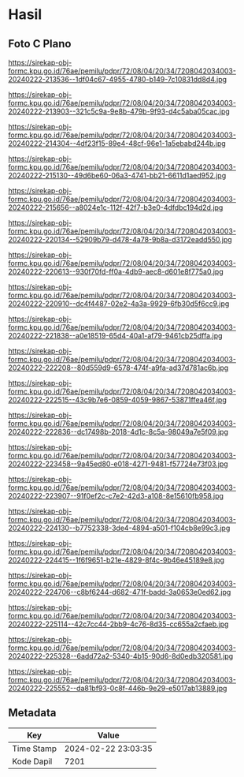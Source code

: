 # Hasil

## Foto C Plano

https://sirekap-obj-formc.kpu.go.id/76ae/pemilu/pdpr/72/08/04/20/34/7208042034003-20240222-213536--1df04c67-4955-4780-b149-7c10831dd8d4.jpg

https://sirekap-obj-formc.kpu.go.id/76ae/pemilu/pdpr/72/08/04/20/34/7208042034003-20240222-213903--321c5c9a-9e8b-479b-9f93-d4c5aba05cac.jpg

https://sirekap-obj-formc.kpu.go.id/76ae/pemilu/pdpr/72/08/04/20/34/7208042034003-20240222-214304--4df23f15-89e4-48cf-96e1-1a5ebabd244b.jpg

https://sirekap-obj-formc.kpu.go.id/76ae/pemilu/pdpr/72/08/04/20/34/7208042034003-20240222-215130--49d6be60-06a3-4741-bb21-6611d1aed952.jpg

https://sirekap-obj-formc.kpu.go.id/76ae/pemilu/pdpr/72/08/04/20/34/7208042034003-20240222-215656--a8024e1c-112f-42f7-b3e0-4dfdbc194d2d.jpg

https://sirekap-obj-formc.kpu.go.id/76ae/pemilu/pdpr/72/08/04/20/34/7208042034003-20240222-220134--52909b79-d478-4a78-9b8a-d3172eadd550.jpg

https://sirekap-obj-formc.kpu.go.id/76ae/pemilu/pdpr/72/08/04/20/34/7208042034003-20240222-220613--930f70fd-ff0a-4db9-aec8-d601e8f775a0.jpg

https://sirekap-obj-formc.kpu.go.id/76ae/pemilu/pdpr/72/08/04/20/34/7208042034003-20240222-220910--dc4f4487-02e2-4a3a-9929-6fb30d5f6cc9.jpg

https://sirekap-obj-formc.kpu.go.id/76ae/pemilu/pdpr/72/08/04/20/34/7208042034003-20240222-221838--a0e18519-65d4-40a1-af79-9461cb25dffa.jpg

https://sirekap-obj-formc.kpu.go.id/76ae/pemilu/pdpr/72/08/04/20/34/7208042034003-20240222-222208--80d559d9-6578-474f-a9fa-ad37d781ac6b.jpg

https://sirekap-obj-formc.kpu.go.id/76ae/pemilu/pdpr/72/08/04/20/34/7208042034003-20240222-222515--43c9b7e6-0859-4059-9867-53871ffea46f.jpg

https://sirekap-obj-formc.kpu.go.id/76ae/pemilu/pdpr/72/08/04/20/34/7208042034003-20240222-222836--dc17498b-2018-4d1c-8c5a-98049a7e5f09.jpg

https://sirekap-obj-formc.kpu.go.id/76ae/pemilu/pdpr/72/08/04/20/34/7208042034003-20240222-223458--9a45ed80-e018-4271-9481-f57724e73f03.jpg

https://sirekap-obj-formc.kpu.go.id/76ae/pemilu/pdpr/72/08/04/20/34/7208042034003-20240222-223907--91f0ef2c-c7e2-42d3-a108-8e15610fb958.jpg

https://sirekap-obj-formc.kpu.go.id/76ae/pemilu/pdpr/72/08/04/20/34/7208042034003-20240222-224130--b7752338-3de4-4894-a501-f104cb8e99c3.jpg

https://sirekap-obj-formc.kpu.go.id/76ae/pemilu/pdpr/72/08/04/20/34/7208042034003-20240222-224415--1f6f9651-b21e-4829-8f4c-9b46e45189e8.jpg

https://sirekap-obj-formc.kpu.go.id/76ae/pemilu/pdpr/72/08/04/20/34/7208042034003-20240222-224706--c8bf6244-d682-471f-badd-3a0653e0ed62.jpg

https://sirekap-obj-formc.kpu.go.id/76ae/pemilu/pdpr/72/08/04/20/34/7208042034003-20240222-225114--42c7cc44-2bb9-4c76-8d35-cc655a2cfaeb.jpg

https://sirekap-obj-formc.kpu.go.id/76ae/pemilu/pdpr/72/08/04/20/34/7208042034003-20240222-225328--6add72a2-5340-4b15-90d6-8d0edb320581.jpg

https://sirekap-obj-formc.kpu.go.id/76ae/pemilu/pdpr/72/08/04/20/34/7208042034003-20240222-225552--da81bf93-0c8f-446b-9e29-e5017ab13889.jpg


## Metadata

| Key        | Value               |
| ---------- | ------------------- |
| Time Stamp | 2024-02-22 23:03:35 |
| Kode Dapil | 7201                |



